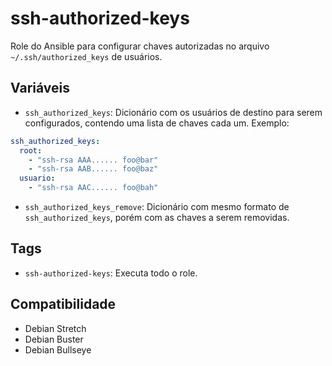 # ssh-authorized-keys

Role do Ansible para configurar chaves autorizadas no arquivo `~/.ssh/authorized_keys` de
usuários.

## Variáveis

- `ssh_authorized_keys`: Dicionário com os usuários de destino para serem configurados,
  contendo uma lista de chaves cada um. Exemplo:

```yaml
ssh_authorized_keys:
  root:
    - "ssh-rsa AAA...... foo@bar"
    - "ssh-rsa AAB...... foo@baz"
  usuario:
    - "ssh-rsa AAC...... foo@bah"
```

- `ssh_authorized_keys_remove`: Dicionário com mesmo formato de `ssh_authorized_keys`,
  porém com as chaves a serem removidas.

## Tags

- `ssh-authorized-keys`: Executa todo o role.

## Compatibilidade

- Debian Stretch
- Debian Buster
- Debian Bullseye
